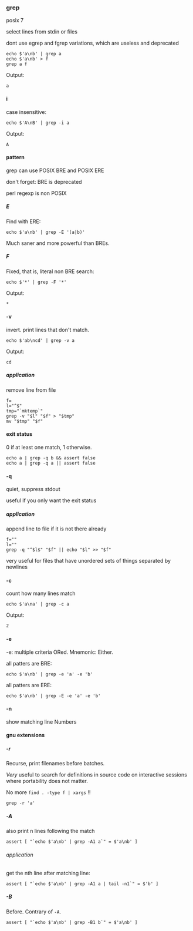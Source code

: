 ### grep

posix 7

select lines from stdin or files

dont use egrep and fgrep variations,
which are useless and deprecated

    echo $'a\nb' | grep a
    echo $'a\nb' > f
    grep a f

Output:

    a

#### i
case insensitive:

    echo $'A\nB' | grep -i a

Output:

    A

#### pattern

grep can use POSIX BRE and POSIX ERE

don't forget: BRE is deprecated

perl regexp is non POSIX

##### E

Find with ERE:

    echo $'a\nb' | grep -E '(a|b)'

Much saner and more powerful than BREs.

##### F

Fixed, that is, literal non BRE search:

    echo $'*' | grep -F '*'

Output:

    *

#### -v

invert. print lines that don't match.

    echo $'ab\ncd' | grep -v a

Output:

    cd

##### application

remove line from file

    f=
    l="^$"
    tmp="`mktemp`"
    grep -v "$l" "$f" > "$tmp"
    mv "$tmp" "$f"

#### exit status

0 if at least one match, 1 otherwise.

    echo a | grep -q b && assert false
    echo a | grep -q a || assert false

#### -q

quiet, suppress stdout

useful if you only want the exit status

##### application

append line to file
if it is not there already

    f=""
    l=""
    grep -q "^$l$" "$f" || echo "$l" >> "$f"

very useful for files that have unordered
sets of things separated by newlines

#### -c

count how many lines match

    echo $'a\na' | grep -c a

Output:

    2

#### -e

-e: multiple criteria ORed. Mnemonic: Either.

all patters are BRE:

    echo $'a\nb' | grep -e 'a' -e 'b'

all patters are ERE:

    echo $'a\nb' | grep -E -e 'a' -e 'b'

#### -n

show matching line Numbers

#### gnu extensions

##### -r

Recurse, print filenames before batches.

*Very* useful to search for definitions in source code on interactive sessions
where portability does not matter.

No more `find . -type f | xargs` !!

    grep -r 'a'

##### -A

also print n lines following the match

    assert [ "`echo $'a\nb' | grep -A1 a`" = $'a\nb' ]

###### application

get the nth line after matching line:

    assert [ "`echo $'a\nb' | grep -A1 a | tail -n1`" = $'b' ]

##### -B

Before. Contrary of `-A`.

    assert [ "`echo $'a\nb' | grep -B1 b`" = $'a\nb' ]
